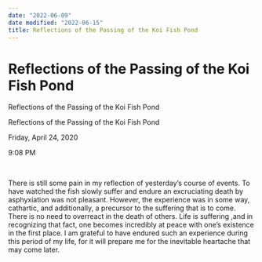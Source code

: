 ```yaml
---
date: "2022-06-09"
date modified: "2022-06-15"
title: Reflections of the Passing of the Koi Fish Pond
---
```


# Reflections of the Passing of the Koi Fish Pond
Reflections of the Passing of the Koi Fish Pond

Reflections of the Passing of the Koi Fish Pond

Friday, April 24, 2020

9:08 PM

 

There is still some pain in my reflection of yesterday’s course of events. To have watched the fish slowly suffer and endure an excruciating death by asphyxiation was not pleasant. However, the experience was in some way, cathartic, and additionally, a precursor to the suffering that is to come. There is no need to overreact in the death of others. Life is suffering ,and in recognizing that fact, one becomes incredibly at peace with one’s existence in the first place. I am grateful to have endured such an experience during this period of my life, for it will prepare me for the inevitable heartache that may come later.
